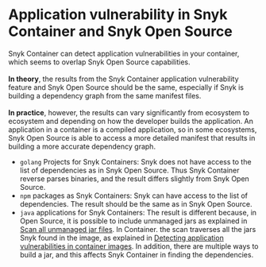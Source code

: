 # Application vulnerability in Snyk Container and Snyk Open Source

Snyk Container can detect application vulnerabilities in your container, which seems to overlap Snyk Open Source capabilities.\
\
**In theory**, the results from the Snyk Container application vulnerability feature and Snyk Open Source should be the same, especially if Snyk is building a dependency graph from the same manifest files.\
\
**In practice**, however, the results can vary significantly from ecosystem to ecosystem and depending on how the developer builds the application. An application in a container is a compiled application, so in some ecosystems, Snyk Open Source is able to access a more detailed manifest that results in building a more accurate dependency graph.

* `golang` Projects for Snyk Containers: Snyk does not have access to the list of dependencies as in Snyk Open Source. Thus Snyk Container reverse parses binaries, and the result differs slightly from Snyk Open Source.
* `npm` packages as Snyk Containers: Snyk can have access to the list of dependencies. The result should be the same as in Snyk Open Source.
* `java` applications for Snyk Containers: The result is different because, in Open Source, it is possible to include unmanaged jars as explained in [Scan all unmanaged jar files](../snyk-cli/test-for-vulnerabilities/scan-all-unmanaged-jar-files.md). In Container. the scan traverses all the jars Snyk found in the image, as explained in [Detecting application vulnerabilities in container images](getting-around-the-snyk-container-ui/detecting-application-vulnerabilities-in-container-images.md). In addition, there are multiple ways to build a jar, and this affects Snyk Container in finding the dependencies.
